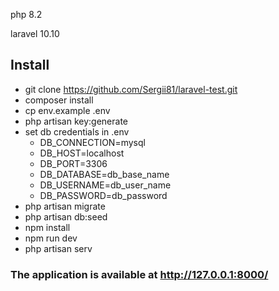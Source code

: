 php 8.2

laravel 10.10

## Install
 - git clone https://github.com/Sergii81/laravel-test.git
 - composer install
 - cp env.example .env
 - php artisan key:generate
 - set db credentials in .env
   - DB_CONNECTION=mysql
   - DB_HOST=localhost
   - DB_PORT=3306
   - DB_DATABASE=db_base_name
   - DB_USERNAME=db_user_name
   - DB_PASSWORD=db_password
 - php artisan migrate
 - php artisan db:seed
 - npm install
 - npm run dev
 - php artisan serv

### The application is available at http://127.0.0.1:8000/


